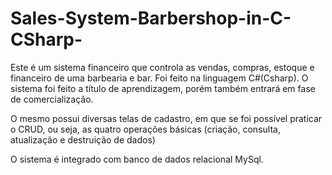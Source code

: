 # Sales-System-Barbershop-in-C-CSharp-

Este é um sistema financeiro que controla as vendas, compras, estoque e financeiro de uma barbearia e bar. Foi feito na linguagem C#(Csharp).
O sistema foi feito a título de aprendizagem, porém também entrará em fase de comercialização.

O mesmo possui diversas telas de cadastro, em que se foi possível praticar o CRUD, ou seja, as quatro operações básicas (criação, consulta, atualização e destruição de dados) 

O sistema é integrado com banco de dados relacional MySql. 
